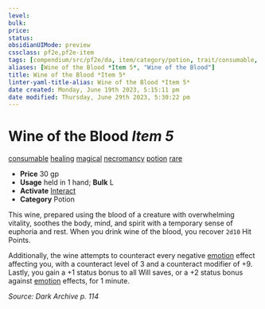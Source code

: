 ```yaml
---
level:
bulk:
price:
status:
obsidianUIMode: preview
cssclass: pf2e,pf2e-item
tags: [compendium/src/pf2e/da, item/category/potion, trait/consumable, trait/healing, trait/magical, trait/necromancy, trait/potion, trait/rare]
aliases: [Wine of the Blood *Item 5*, "Wine of the Blood"]
title: Wine of the Blood *Item 5*
linter-yaml-title-alias: Wine of the Blood *Item 5*
date created: Monday, June 19th 2023, 5:15:11 pm
date modified: Thursday, June 29th 2023, 5:30:22 pm
---
```


# Wine of the Blood *Item 5*

[consumable](rules/traits/consumable.md) [healing](rules/traits/healing.md) [magical](rules/traits/magical.md) [necromancy](rules/traits/necromancy.md) [potion](rules/traits/potion.md) [rare](rules/traits/rare.md)  

- **Price** 30 gp
- **Usage** held in 1 hand; **Bulk** L
- **Activate** [Interact](rules/actions/interact.md)
- **Category** Potion

This wine, prepared using the blood of a creature with overwhelming vitality, soothes the body, mind, and spirit with a temporary sense of euphoria and rest. When you drink wine of the blood, you recover `2d10` Hit Points.

Additionally, the wine attempts to counteract every negative [emotion](rules/traits/emotion.md) effect affecting you, with a counteract level of 3 and a counteract modifier of +9. Lastly, you gain a +1 status bonus to all Will saves, or a +2 status bonus against [emotion](rules/traits/emotion.md) effects, for 1 minute.

*Source: Dark Archive p. 114*
